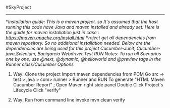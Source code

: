 #SkyProject

***
**Installation guide: This is a maven project. so It's assumed that the host running this code have Java and maven installed and already set. Here is the guide for maven installation just in case : https://maven.apache.org/install.html Project get all dependencies from maven repository. So no additional installation needed. *Below are the dependencies are being used for this project Cucumber-Junit, Cucumber-java,Selenium, Bonigarcia Webdriver Test RUN Notes: To run all Scenarios one by one, use @next, @dynamic, @helloworld and @preview tags in the Runner class/Cucumber Options**
1. Way: Clone the project Import maven dependencies from POM Go src -> test > java > com> runner > Runner and RUN To generate "HTML Maven Cucumber Report" ; Open Maven right side panel Double Click Project's Lifecycle Click "verify"

2. Way: Run from command line invoke mvn clean verify
